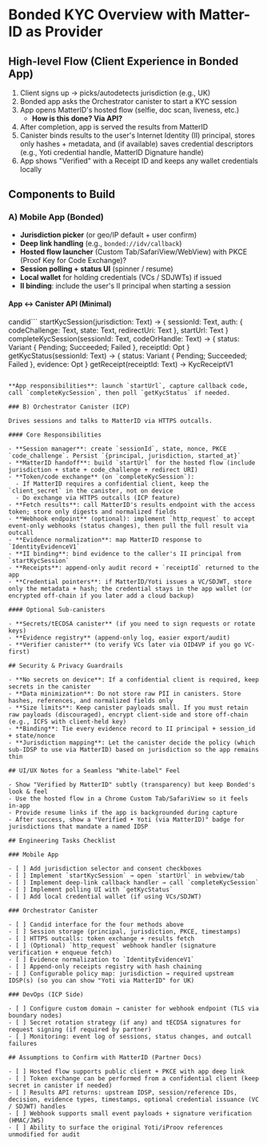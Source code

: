 # Bonded KYC Overview with Matter-ID as Provider

## High-level Flow (Client Experience in Bonded App)

1. Client signs up → picks/autodetects jurisdiction (e.g., UK)
2. Bonded app asks the Orchestrator canister to start a KYC session
3. App opens MatterID's hosted flow (selfie, doc scan, liveness, etc.)
   - **How is this done? Via API?**
4. After completion, app is served the results from MatterID
5. Canister binds results to the user's Internet Identity (II) principal, stores only hashes + metadata, and (if available) saves credential descriptors (e.g., Yoti credential handle, MatterID Dignature handle)
6. App shows "Verified" with a Receipt ID and keeps any wallet credentials locally

## Components to Build

### A) Mobile App (Bonded)

- **Jurisdiction picker** (or geo/IP default + user confirm)
- **Deep link handling** (e.g., `bonded://idv/callback`)
- **Hosted flow launcher** (Custom Tab/SafariView/WebView) with PKCE (Proof Key for Code Exchange)?
- **Session polling + status UI** (spinner / resume)
- **Local wallet** for holding credentials (VCs / SDJWTs) if issued
- **II binding**: include the user's II principal when starting a session

#### App ↔ Canister API (Minimal)

candid```
startKycSession(jurisdiction: Text) -> {
sessionId: Text,
auth: {
codeChallenge: Text,
state: Text,
redirectUri: Text
},
startUrl: Text
}
completeKycSession(sessionId: Text, codeOrHandle: Text) -> {
status: Variant { Pending; Succeeded; Failed },
receiptId: Opt<Text>
}
getKycStatus(sessionId: Text) -> {
status: Variant { Pending; Succeeded; Failed },
evidence: Opt<IdentityEvidenceV1>
}
getReceipt(receiptId: Text) -> KycReceiptV1
```

**App responsibilities**: launch `startUrl`, capture callback code, call `completeKycSession`, then poll `getKycStatus` if needed.

### B) Orchestrator Canister (ICP)

Drives sessions and talks to MatterID via HTTPS outcalls.

#### Core Responsibilities

- **Session manager**: create `sessionId`, state, nonce, PKCE `code_challenge`. Persist `{principal, jurisdiction, started_at}`
- **MatterID handoff**: build `startUrl` for the hosted flow (include jurisdiction + state + code_challenge + redirect URI)
- **Token/code exchange** (on `completeKycSession`):
  - If MatterID requires a confidential client, keep the `client_secret` in the canister, not on device
  - Do exchange via HTTPS outcalls (ICP feature)
- **Fetch results**: call MatterID's results endpoint with the access token; store only digests and normalized fields
- **Webhook endpoint** (optional): implement `http_request` to accept event-only webhooks (status changes), then pull the full result via outcall
- **Evidence normalization**: map MatterID response to `IdentityEvidenceV1`
- **II binding**: bind evidence to the caller's II principal from `startKycSession`
- **Receipts**: append-only audit record + `receiptId` returned to the app
- **Credential pointers**: if MatterID/Yoti issues a VC/SDJWT, store only the metadata + hash; the credential stays in the app wallet (or encrypted off-chain if you later add a cloud backup)

#### Optional Sub-canisters

- **Secrets/tECDSA canister** (if you need to sign requests or rotate keys)
- **Evidence registry** (append-only log, easier export/audit)
- **Verifier canister** (to verify VCs later via OID4VP if you go VC-first)

## Security & Privacy Guardrails

- **No secrets on device**: If a confidential client is required, keep secrets in the canister
- **Data minimization**: Do not store raw PII in canisters. Store hashes, references, and normalized fields only
- **Size limits**: Keep canister payloads small. If you must retain raw payloads (discouraged), encrypt client-side and store off-chain (e.g., ICFS with client-held key)
- **Binding**: Tie every evidence record to II principal + session_id + state/nonce
- **Jurisdiction mapping**: Let the canister decide the policy (which sub-IDSP to use via MatterID) based on jurisdiction so the app remains thin

## UI/UX Notes for a Seamless "White-label" Feel

- Show "Verified by MatterID" subtly (transparency) but keep Bonded's look & feel
- Use the hosted flow in a Chrome Custom Tab/SafariView so it feels in-app
- Provide resume links if the app is backgrounded during capture
- After success, show a "Verified • Yoti (via MatterID)" badge for jurisdictions that mandate a named IDSP

## Engineering Tasks Checklist

### Mobile App

- [ ] Add jurisdiction selector and consent checkboxes
- [ ] Implement `startKycSession` → open `startUrl` in webview/tab
- [ ] Implement deep-link callback handler → call `completeKycSession`
- [ ] Implement polling UI with `getKycStatus`
- [ ] Add local credential wallet (if using VCs/SDJWT)

### Orchestrator Canister

- [ ] Candid interface for the four methods above
- [ ] Session storage (principal, jurisdiction, PKCE, timestamps)
- [ ] HTTPS outcalls: token exchange + results fetch
- [ ] (Optional) `http_request` webhook handler (signature verification + enqueue fetch)
- [ ] Evidence normalization to `IdentityEvidenceV1`
- [ ] Append-only receipts registry with hash chaining
- [ ] Configurable policy map: jurisdiction → required upstream IDSP(s) (so you can show "Yoti via MatterID" for UK)

### DevOps (ICP Side)

- [ ] Configure custom domain → canister for webhook endpoint (TLS via boundary nodes)
- [ ] Secret rotation strategy (if any) and tECDSA signatures for request signing (if required by partner)
- [ ] Monitoring: event log of sessions, status changes, and outcall failures

## Assumptions to Confirm with MatterID (Partner Docs)

- [ ] Hosted flow supports public client + PKCE with app deep link
- [ ] Token exchange can be performed from a confidential client (keep secret in canister if needed)
- [ ] Results API returns: upstream IDSP, session/reference IDs, decision, evidence types, timestamps, optional credential issuance (VC / SDJWT) handles
- [ ] Webhook supports small event payloads + signature verification (HMAC/JWS)
- [ ] Ability to surface the original Yoti/iProov references unmodified for audit
